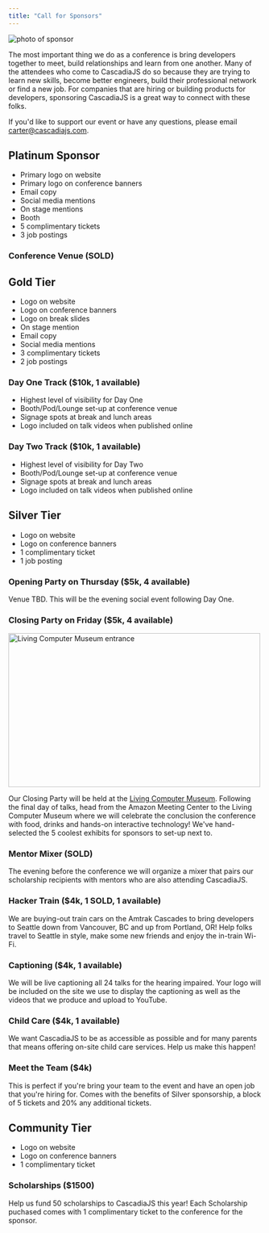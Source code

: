 ```yaml
---
title: "Call for Sponsors"
---
```

![photo of sponsor](/cjs2016-sponsor.jpg)

The most important thing we do as a conference is bring developers together to meet, build relationships and learn from one another. Many of the attendees who come to CascadiaJS do so because they are trying to learn new skills, become better engineers, build their professional network or find a new job. For companies that are hiring or building products for developers, sponsoring CascadiaJS is a great way to connect with these folks.

If you'd like to support our event or have any questions, please email carter@cascadiajs.com. 

## Platinum Sponsor

* Primary logo on website
* Primary logo on conference banners
* Email copy
* Social media mentions
* On stage mentions
* Booth
* 5 complimentary tickets
* 3 job postings

### Conference Venue (SOLD)

## Gold Tier

* Logo on website
* Logo on conference banners
* Logo on break slides
* On stage mention
* Email copy
* Social media mentions
* 3 complimentary tickets
* 2 job postings

### Day One Track ($10k, 1 available)

* Highest level of visibility for Day One
* Booth/Pod/Lounge set-up at conference venue
* Signage spots at break and lunch areas
* Logo included on talk videos when published online

### Day Two Track ($10k, 1 available)

* Highest level of visibility for Day Two
* Booth/Pod/Lounge set-up at conference venue
* Signage spots at break and lunch areas
* Logo included on talk videos when published online

## Silver Tier

* Logo on website
* Logo on conference banners
* 1 complimentary ticket
* 1 job posting

### Opening Party on Thursday ($5k, 4 available)

Venue TBD. This will be the evening social event following Day One.

### Closing Party on Friday ($5k, 4 available)

<img src="/livingcomputers.jpg" alt="Living Computer Museum entrance" height="305px" width="500px"/>

Our Closing Party will be held at the [Living Computer Museum](https://livingcomputers.org). Following the final day of talks, head from the Amazon Meeting Center to the Living Computer Museum where we will celebrate the conclusion the conference with food, drinks and hands-on interactive technology! We've hand-selected the 5 coolest exhibits for sponsors to set-up next to.

### Mentor Mixer (SOLD)

The evening before the conference we will organize a mixer that pairs our scholarship recipients with mentors who are also attending CascadiaJS. 

### Hacker Train ($4k, 1 SOLD, 1 available)

We are buying-out train cars on the Amtrak Cascades to bring developers to Seattle down from Vancouver, BC and up from Portland, OR! Help folks travel to Seattle in style, make some new friends and enjoy the in-train Wi-Fi. 

### Captioning ($4k, 1 available)

We will be live captioning all 24 talks for the hearing impaired. Your logo will be included on the site we use to display the captioning as well as the videos that we produce and upload to YouTube. 

### Child Care ($4k, 1 available)

We want CascadiaJS to be as accessible as possible and for many parents that means offering on-site child care services. Help us make this happen! 

### Meet the Team ($4k)

This is perfect if you're bring your team to the event and have an open job that you're hiring for. Comes with the benefits of Silver sponsorship, a block of 5 tickets and 20% any additional tickets.

## Community Tier

* Logo on website
* Logo on conference banners
* 1 complimentary ticket

### Scholarships ($1500)

Help us fund 50 scholarships to CascadiaJS this year! Each Scholarship puchased comes with 1 complimentary ticket to the conference for the sponsor.



